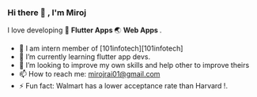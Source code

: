 ### Hi there 👋 , I'm Miroj <!--[Laure-Sagar][website]-->


I love developing 📱 <b>Flutter Apps </b> 🌏 <b> Web Apps </b>.

- 🏢 I am intern member of [101infotech][101infotech]
- 🌱 I’m currently learning flutter app devs.
- 👯 I’m looking to improve my own skills and help other to improve theirs
- 📫 How to reach me: mirojrai01@gmail.com
- ⚡ Fun fact: Walmart has a lower acceptance rate than Harvard !.

